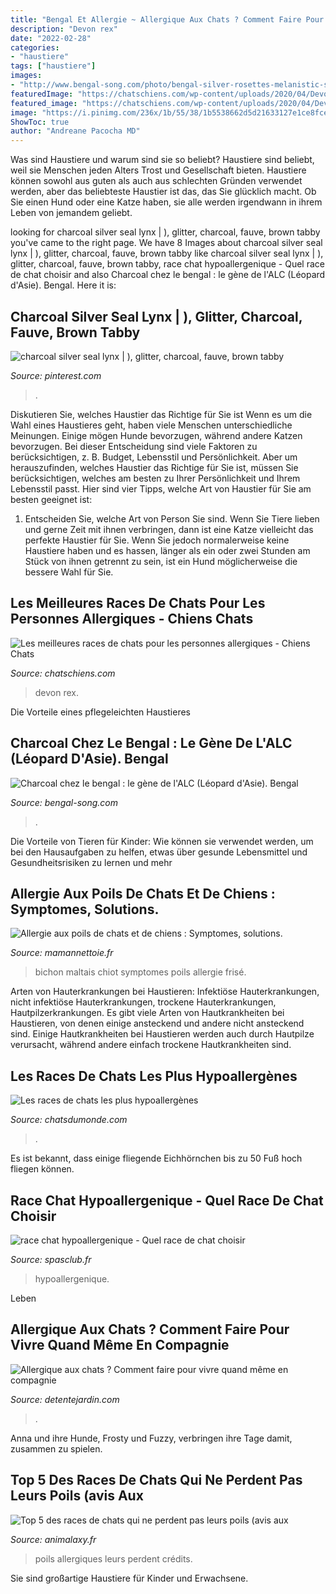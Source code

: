 ```yaml
---
title: "Bengal Et Allergie ~ Allergique Aux Chats ? Comment Faire Pour Vivre Quand Même En Compagnie"
description: "Devon rex"
date: "2022-02-28"
categories:
- "haustiere"
tags: ["haustiere"]
images:
- "http://www.bengal-song.com/photo/bengal-silver-rosettes-melanistic-sepia-Black-Jaguar-201212_0603.jpg"
featuredImage: "https://chatschiens.com/wp-content/uploads/2020/04/Devon-rex-cat-7.jpg"
featured_image: "https://chatschiens.com/wp-content/uploads/2020/04/Devon-rex-cat-7.jpg"
image: "https://i.pinimg.com/236x/1b/55/38/1b5538662d5d21633127e1ce8fce0440--snow-change-.jpg?nii=t"
ShowToc: true
author: "Andreane Pacocha MD"
---
```



Was sind Haustiere und warum sind sie so beliebt?
Haustiere sind beliebt, weil sie Menschen jeden Alters Trost und Gesellschaft bieten. Haustiere können sowohl aus guten als auch aus schlechten Gründen verwendet werden, aber das beliebteste Haustier ist das, das Sie glücklich macht. Ob Sie einen Hund oder eine Katze haben, sie alle werden irgendwann in ihrem Leben von jemandem geliebt.

	

		
looking for charcoal silver seal lynx | ), glitter, charcoal, fauve, brown tabby you've came to the right page. We have 8 Images about charcoal silver seal lynx | ), glitter, charcoal, fauve, brown tabby like charcoal silver seal lynx | ), glitter, charcoal, fauve, brown tabby, race chat hypoallergenique - Quel race de chat choisir and also Charcoal chez le bengal : le gène de l&#039;ALC (Léopard d&#039;Asie). Bengal. Here it is:
		
    
## Charcoal Silver Seal Lynx | ), Glitter, Charcoal, Fauve, Brown Tabby

<img loading=lazy src="https://i.pinimg.com/236x/1b/55/38/1b5538662d5d21633127e1ce8fce0440--snow-change-.jpg?nii=t" onerror="this.onerror=null;this.src='https://tse2.mm.bing.net/th?id=OIP.chE4CPXOoIdgDgNjyzis0QDeEs&amp;pid=15.1';" alt="charcoal silver seal lynx | ), glitter, charcoal, fauve, brown tabby">

_Source: pinterest.com_

>. 

	

Diskutieren Sie, welches Haustier das Richtige für Sie ist
Wenn es um die Wahl eines Haustieres geht, haben viele Menschen unterschiedliche Meinungen. Einige mögen Hunde bevorzugen, während andere Katzen bevorzugen. Bei dieser Entscheidung sind viele Faktoren zu berücksichtigen, z. B. Budget, Lebensstil und Persönlichkeit. Aber um herauszufinden, welches Haustier das Richtige für Sie ist, müssen Sie berücksichtigen, welches am besten zu Ihrer Persönlichkeit und Ihrem Lebensstil passt. Hier sind vier Tipps, welche Art von Haustier für Sie am besten geeignet ist:
1) Entscheiden Sie, welche Art von Person Sie sind. Wenn Sie Tiere lieben und gerne Zeit mit ihnen verbringen, dann ist eine Katze vielleicht das perfekte Haustier für Sie. Wenn Sie jedoch normalerweise keine Haustiere haben und es hassen, länger als ein oder zwei Stunden am Stück von ihnen getrennt zu sein, ist ein Hund möglicherweise die bessere Wahl für Sie.

    
## Les Meilleures Races De Chats Pour Les Personnes Allergiques - Chiens Chats

<img loading=lazy src="https://chatschiens.com/wp-content/uploads/2020/04/Devon-rex-cat-7.jpg" onerror="this.onerror=null;this.src='https://tse2.mm.bing.net/th?id=OIP.08ptJMUVu3rwANNOTxbHqwHaEK&amp;pid=15.1';" alt="Les meilleures races de chats pour les personnes allergiques - Chiens Chats">

_Source: chatschiens.com_

>devon rex. 

	

Die Vorteile eines pflegeleichten Haustieres

    
## Charcoal Chez Le Bengal : Le Gène De L&#039;ALC (Léopard D&#039;Asie). Bengal

<img loading=lazy src="http://www.bengal-song.com/photo/bengal-silver-rosettes-melanistic-sepia-Black-Jaguar-201212_0603.jpg" onerror="this.onerror=null;this.src='https://tse4.mm.bing.net/th?id=OIP.M_0k2bGMj8i66wm5qq63DAHaFN&amp;pid=15.1';" alt="Charcoal chez le bengal : le gène de l&#039;ALC (Léopard d&#039;Asie). Bengal">

_Source: bengal-song.com_

>. 

	

Die Vorteile von Tieren für Kinder: Wie können sie verwendet werden, um bei den Hausaufgaben zu helfen, etwas über gesunde Lebensmittel und Gesundheitsrisiken zu lernen und mehr

    
## Allergie Aux Poils De Chats Et De Chiens : Symptomes, Solutions.

<img loading=lazy src="http://www.mamannettoie.fr/wp-content/uploads/2017/11/light-331376-bichon-maltais-flipper.jpg" onerror="this.onerror=null;this.src='https://tse4.mm.bing.net/th?id=OIP.1ksN0ZcFT-KDvI_9W7TKwwHaFF&amp;pid=15.1';" alt="Allergie aux poils de chats et de chiens : Symptomes, solutions.">

_Source: mamannettoie.fr_

>bichon maltais chiot symptomes poils allergie frisé. 

	

Arten von Hauterkrankungen bei Haustieren: Infektiöse Hauterkrankungen, nicht infektiöse Hauterkrankungen, trockene Hauterkrankungen, Hautpilzerkrankungen.
Es gibt viele Arten von Hautkrankheiten bei Haustieren, von denen einige ansteckend und andere nicht ansteckend sind. Einige Hautkrankheiten bei Haustieren werden auch durch Hautpilze verursacht, während andere einfach trockene Hautkrankheiten sind.

    
## Les Races De Chats Les Plus Hypoallergènes

<img loading=lazy src="https://upload.chatsdumonde.com/img_global/24-le-chat/allergie-aux-chats/_medium-16199-allergie-aux-chats-c-est-quoi.jpg" onerror="this.onerror=null;this.src='https://tse3.mm.bing.net/th?id=OIP.BZfqgFeZs46OSwsgJJTe1wAAAA&amp;pid=15.1';" alt="Les races de chats les plus hypoallergènes">

_Source: chatsdumonde.com_

>. 

	

Es ist bekannt, dass einige fliegende Eichhörnchen bis zu 50 Fuß hoch fliegen können.

    
## Race Chat Hypoallergenique - Quel Race De Chat Choisir

<img loading=lazy src="https://i1.wp.com/www.spasclub.fr/wp-content/uploads/2020/05/race_chat_hypoallergenique_1.jpg?resize=900%2C600" onerror="this.onerror=null;this.src='https://tse1.mm.bing.net/th?id=OIP.SJ3VfJf62HdiHbOl6NZ2xAHaE8&amp;pid=15.1';" alt="race chat hypoallergenique - Quel race de chat choisir">

_Source: spasclub.fr_

>hypoallergenique. 

	

Leben

    
## Allergique Aux Chats ? Comment Faire Pour Vivre Quand Même En Compagnie

<img loading=lazy src="https://i-dja.unimedias.fr/sites/art-de-vivre/files/styles/large/public/dj_112-allergie-chats-races-a-part_thinkstock-fotolia.jpg?auto=compress%2Cformat&amp;crop=faces%2Cedges&amp;cs=srgb&amp;fit=crop&amp;h=601&amp;w=900" onerror="this.onerror=null;this.src='https://tse1.mm.bing.net/th?id=OIP.OcehEf4EtC7dfUl-L1u2WgHaE8&amp;pid=15.1';" alt="Allergique aux chats ? Comment faire pour vivre quand même en compagnie">

_Source: detentejardin.com_

>. 

	

Anna und ihre Hunde, Frosty und Fuzzy, verbringen ihre Tage damit, zusammen zu spielen.

    
## Top 5 Des Races De Chats Qui Ne Perdent Pas Leurs Poils (avis Aux

<img loading=lazy src="https://animalaxy.fr/wp-content/uploads/2017/09/cat-2683212_960_720.jpg" onerror="this.onerror=null;this.src='https://tse1.mm.bing.net/th?id=OIP.NyFngRYQngNauu9Jhmg-AgHaE6&amp;pid=15.1';" alt="Top 5 des races de chats qui ne perdent pas leurs poils (avis aux">

_Source: animalaxy.fr_

>poils allergiques leurs perdent crédits. 

	

Sie sind großartige Haustiere für Kinder und Erwachsene.

